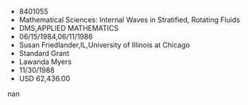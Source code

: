 
* 8401055
* Mathematical Sciences: Internal Waves in Stratified, Rotating Fluids
* DMS,APPLIED MATHEMATICS
* 06/15/1984,06/11/1986
* Susan Friedlander,IL,University of Illinois at Chicago
* Standard Grant
* Lawanda Myers
* 11/30/1988
* USD 62,436.00

nan
